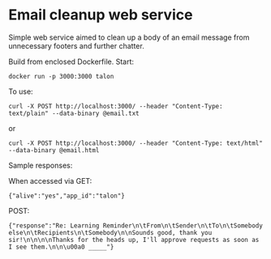 # Email cleanup web service
Simple web service aimed to clean up a body of an email message from unnecessary footers and further chatter.

Build from enclosed Dockerfile. Start:
````
docker run -p 3000:3000 talon
````

To use:
````
curl -X POST http://localhost:3000/ --header "Content-Type: text/plain" --data-binary @email.txt
````
or
````
curl -X POST http://localhost:3000/ --header "Content-Type: text/html" --data-binary @email.html
````
Sample responses:

When accessed via GET:
````
{"alive":"yes","app_id":"talon"}
````

POST:
````
{"response":"Re: Learning Reminder\n\tFrom\n\tSender\n\tTo\n\tSomebody else\n\tRecipients\n\tSomebody\n\nSounds good, thank you sir!\n\n\n\nThanks for the heads up, I'll approve requests as soon as I see them.\n\n\u00a0 _____"}
````
